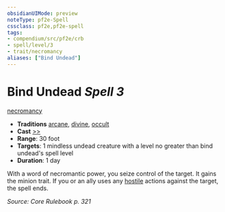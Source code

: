 ```yaml
---
obsidianUIMode: preview
noteType: pf2e-Spell
cssclass: pf2e,pf2e-spell
tags:
- compendium/src/pf2e/crb
- spell/level/3
- trait/necromancy
aliases: ["Bind Undead"]
---
```

# Bind Undead *Spell 3*   
[necromancy](rules/traits/necromancy.md "Necromancy School Trait")  

- **Traditions** [arcane](rules/traits/arcane.md "Arcane Tradition Trait"), [divine](rules/traits/divine.md "Divine Tradition Trait"), [occult](rules/traits/occult.md "Occult Tradition Trait")
- **Cast** [>>](rules/core-rulebook/chapter-9-playing-the-game.md#Actions "Two-Action") 
- **Range**: 30 foot
- **Targets**: 1 mindless undead creature with a level no greater than bind undead's spell level
- **Duration**: 1 day

With a word of necromantic power, you seize control of the target. It gains the minion trait. If you or an ally uses any [hostile](rules/conditions.md#Hostile) actions against the target, the spell ends.

*Source: Core Rulebook p. 321*